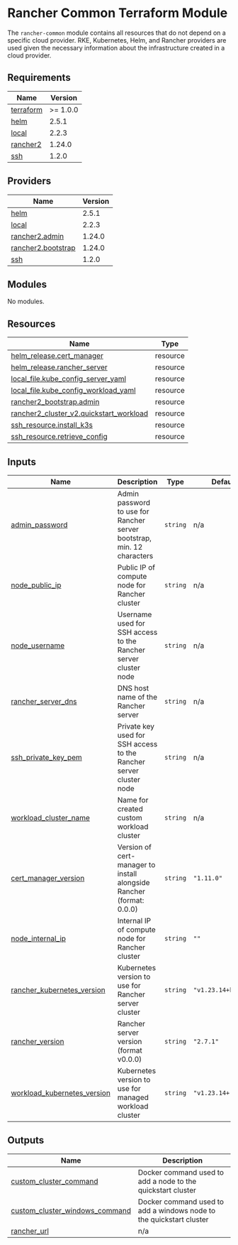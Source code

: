 # Rancher Common Terraform Module

The `rancher-common` module contains all resources that do not depend on a
specific cloud provider. RKE, Kubernetes, Helm, and Rancher providers are used
given the necessary information about the infrastructure created in a cloud
provider.

<!-- BEGIN_TF_DOCS -->
## Requirements

| Name | Version |
|------|---------|
| <a name="requirement_terraform"></a> [terraform](#requirement\_terraform) | >= 1.0.0 |
| <a name="requirement_helm"></a> [helm](#requirement\_helm) | 2.5.1 |
| <a name="requirement_local"></a> [local](#requirement\_local) | 2.2.3 |
| <a name="requirement_rancher2"></a> [rancher2](#requirement\_rancher2) | 1.24.0 |
| <a name="requirement_ssh"></a> [ssh](#requirement\_ssh) | 1.2.0 |

## Providers

| Name | Version |
|------|---------|
| <a name="provider_helm"></a> [helm](#provider\_helm) | 2.5.1 |
| <a name="provider_local"></a> [local](#provider\_local) | 2.2.3 |
| <a name="provider_rancher2.admin"></a> [rancher2.admin](#provider\_rancher2.admin) | 1.24.0 |
| <a name="provider_rancher2.bootstrap"></a> [rancher2.bootstrap](#provider\_rancher2.bootstrap) | 1.24.0 |
| <a name="provider_ssh"></a> [ssh](#provider\_ssh) | 1.2.0 |

## Modules

No modules.

## Resources

| Name | Type |
|------|------|
| [helm_release.cert_manager](https://registry.terraform.io/providers/hashicorp/helm/2.5.1/docs/resources/release) | resource |
| [helm_release.rancher_server](https://registry.terraform.io/providers/hashicorp/helm/2.5.1/docs/resources/release) | resource |
| [local_file.kube_config_server_yaml](https://registry.terraform.io/providers/hashicorp/local/2.2.3/docs/resources/file) | resource |
| [local_file.kube_config_workload_yaml](https://registry.terraform.io/providers/hashicorp/local/2.2.3/docs/resources/file) | resource |
| [rancher2_bootstrap.admin](https://registry.terraform.io/providers/rancher/rancher2/1.24.0/docs/resources/bootstrap) | resource |
| [rancher2_cluster_v2.quickstart_workload](https://registry.terraform.io/providers/rancher/rancher2/1.24.0/docs/resources/cluster_v2) | resource |
| [ssh_resource.install_k3s](https://registry.terraform.io/providers/loafoe/ssh/1.2.0/docs/resources/resource) | resource |
| [ssh_resource.retrieve_config](https://registry.terraform.io/providers/loafoe/ssh/1.2.0/docs/resources/resource) | resource |

## Inputs

| Name | Description | Type | Default | Required |
|------|-------------|------|---------|:--------:|
| <a name="input_admin_password"></a> [admin\_password](#input\_admin\_password) | Admin password to use for Rancher server bootstrap, min. 12 characters | `string` | n/a | yes |
| <a name="input_node_public_ip"></a> [node\_public\_ip](#input\_node\_public\_ip) | Public IP of compute node for Rancher cluster | `string` | n/a | yes |
| <a name="input_node_username"></a> [node\_username](#input\_node\_username) | Username used for SSH access to the Rancher server cluster node | `string` | n/a | yes |
| <a name="input_rancher_server_dns"></a> [rancher\_server\_dns](#input\_rancher\_server\_dns) | DNS host name of the Rancher server | `string` | n/a | yes |
| <a name="input_ssh_private_key_pem"></a> [ssh\_private\_key\_pem](#input\_ssh\_private\_key\_pem) | Private key used for SSH access to the Rancher server cluster node | `string` | n/a | yes |
| <a name="input_workload_cluster_name"></a> [workload\_cluster\_name](#input\_workload\_cluster\_name) | Name for created custom workload cluster | `string` | n/a | yes |
| <a name="input_cert_manager_version"></a> [cert\_manager\_version](#input\_cert\_manager\_version) | Version of cert-manager to install alongside Rancher (format: 0.0.0) | `string` | `"1.11.0"` | no |
| <a name="input_node_internal_ip"></a> [node\_internal\_ip](#input\_node\_internal\_ip) | Internal IP of compute node for Rancher cluster | `string` | `""` | no |
| <a name="input_rancher_kubernetes_version"></a> [rancher\_kubernetes\_version](#input\_rancher\_kubernetes\_version) | Kubernetes version to use for Rancher server cluster | `string` | `"v1.23.14+k3s1"` | no |
| <a name="input_rancher_version"></a> [rancher\_version](#input\_rancher\_version) | Rancher server version (format v0.0.0) | `string` | `"2.7.1"` | no |
| <a name="input_workload_kubernetes_version"></a> [workload\_kubernetes\_version](#input\_workload\_kubernetes\_version) | Kubernetes version to use for managed workload cluster | `string` | `"v1.23.14+rke2r1"` | no |

## Outputs

| Name | Description |
|------|-------------|
| <a name="output_custom_cluster_command"></a> [custom\_cluster\_command](#output\_custom\_cluster\_command) | Docker command used to add a node to the quickstart cluster |
| <a name="output_custom_cluster_windows_command"></a> [custom\_cluster\_windows\_command](#output\_custom\_cluster\_windows\_command) | Docker command used to add a windows node to the quickstart cluster |
| <a name="output_rancher_url"></a> [rancher\_url](#output\_rancher\_url) | n/a |
<!-- END_TF_DOCS -->
